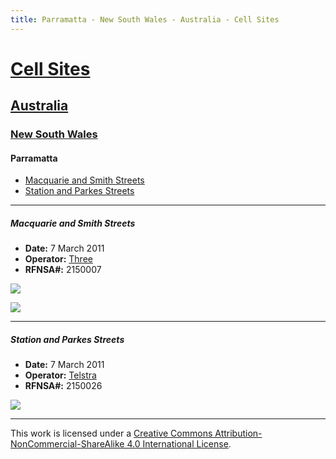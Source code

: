 ```yaml
---
title: Parramatta - New South Wales - Australia - Cell Sites
---
```


# [Cell Sites](../../)

## [Australia](../)

### [New South Wales](./)

#### Parramatta

* [Macquarie and Smith Streets](#macquarie-and-smith-streets)
* [Station and Parkes Streets](#station-and-parkes-streets)

---

##### Macquarie and Smith Streets

* **Date:** 7 March 2011
* **Operator:** [Three](https://en.wikipedia.org/wiki/Hutchison_3G#Australia)
* **RFNSA#:** 2150007

![](https://f001.backblazeb2.com/file/CellSites/AU/NSW/20110307-210813.jpg)

![](https://f001.backblazeb2.com/file/CellSites/AU/NSW/20110307-210819.jpg)

---

##### Station and Parkes Streets

* **Date:** 7 March 2011
* **Operator:** [Telstra](https://en.wikipedia.org/wiki/Telstra)
* **RFNSA#:** 2150026

![](https://f001.backblazeb2.com/file/CellSites/AU/NSW/20110307-210958.jpg)

---

This work is licensed under a [Creative Commons Attribution-NonCommercial-ShareAlike 4.0 International License](http://creativecommons.org/licenses/by-nc-sa/4.0/).
